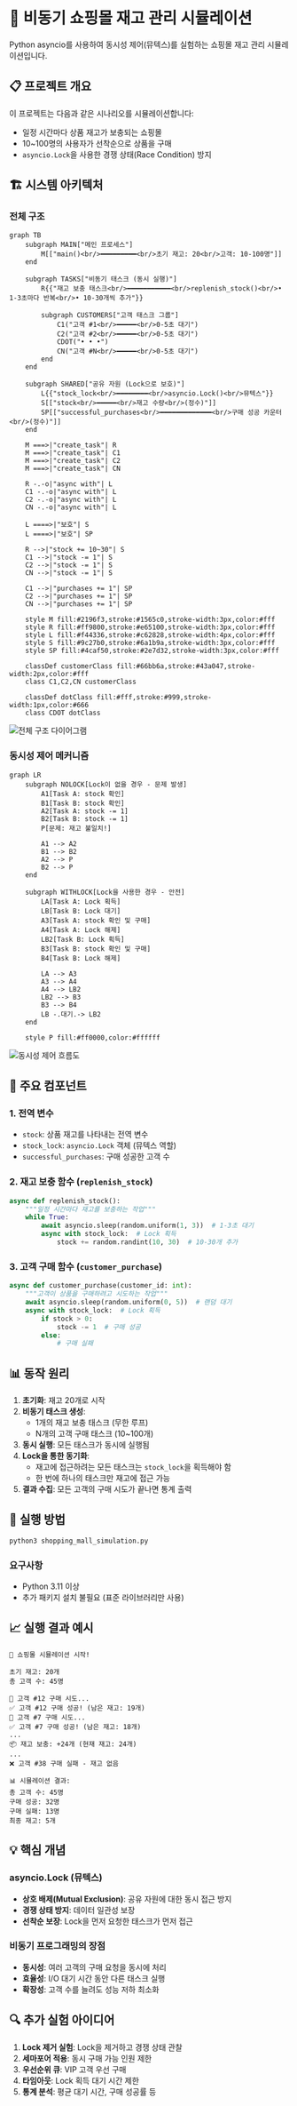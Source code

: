 # 🛒 비동기 쇼핑몰 재고 관리 시뮬레이션

Python asyncio를 사용하여 동시성 제어(뮤텍스)를 실험하는 쇼핑몰 재고 관리 시뮬레이션입니다.

## 📋 프로젝트 개요

이 프로젝트는 다음과 같은 시나리오를 시뮬레이션합니다:

- 일정 시간마다 상품 재고가 보충되는 쇼핑몰
- 10~100명의 사용자가 선착순으로 상품을 구매
- `asyncio.Lock`을 사용한 경쟁 상태(Race Condition) 방지

## 🏗️ 시스템 아키텍처

### 전체 구조

```mermaid
graph TB
    subgraph MAIN["메인 프로세스"]
        M[["main()<br/>━━━━━━━━━<br/>초기 재고: 20<br/>고객: 10-100명"]]
    end
    
    subgraph TASKS["비동기 태스크 (동시 실행)"]
        R{{"재고 보충 태스크<br/>━━━━━━━━━━━<br/>replenish_stock()<br/>• 1-3초마다 반복<br/>• 10-30개씩 추가"}}
        
        subgraph CUSTOMERS["고객 태스크 그룹"]
            C1("고객 #1<br/>━━━━━<br/>0-5초 대기")
            C2("고객 #2<br/>━━━━━<br/>0-5초 대기")
            CDOT("• • •")
            CN("고객 #N<br/>━━━━━<br/>0-5초 대기")
        end
    end
    
    subgraph SHARED["공유 자원 (Lock으로 보호)"]
        L{{"stock_lock<br/>━━━━━━━━<br/>asyncio.Lock()<br/>뮤텍스"}}
        S[["stock<br/>━━━━━<br/>재고 수량<br/>(정수)"]]
        SP[["successful_purchases<br/>━━━━━━━━━━━━━<br/>구매 성공 카운터<br/>(정수)"]]
    end
    
    M ===>|"create_task"| R
    M ===>|"create_task"| C1
    M ===>|"create_task"| C2
    M ===>|"create_task"| CN
    
    R -.-o|"async with"| L
    C1 -.-o|"async with"| L
    C2 -.-o|"async with"| L
    CN -.-o|"async with"| L
    
    L ====>|"보호"| S
    L ====>|"보호"| SP
    
    R -->|"stock += 10~30"| S
    C1 -->|"stock -= 1"| S
    C2 -->|"stock -= 1"| S
    CN -->|"stock -= 1"| S
    
    C1 -->|"purchases += 1"| SP
    C2 -->|"purchases += 1"| SP
    CN -->|"purchases += 1"| SP
    
    style M fill:#2196f3,stroke:#1565c0,stroke-width:3px,color:#fff
    style R fill:#ff9800,stroke:#e65100,stroke-width:3px,color:#fff
    style L fill:#f44336,stroke:#c62828,stroke-width:4px,color:#fff
    style S fill:#9c27b0,stroke:#6a1b9a,stroke-width:3px,color:#fff
    style SP fill:#4caf50,stroke:#2e7d32,stroke-width:3px,color:#fff
    
    classDef customerClass fill:#66bb6a,stroke:#43a047,stroke-width:2px,color:#fff
    class C1,C2,CN customerClass
    
    classDef dotClass fill:#fff,stroke:#999,stroke-width:1px,color:#666
    class CDOT dotClass
```

![전체 구조 다이어그램](structure.png)

### 동시성 제어 메커니즘

```mermaid
graph LR
    subgraph NOLOCK[Lock이 없을 경우 - 문제 발생]
        A1[Task A: stock 확인]
        B1[Task B: stock 확인]
        A2[Task A: stock -= 1]
        B2[Task B: stock -= 1]
        P[문제: 재고 불일치!]
        
        A1 --> A2
        B1 --> B2
        A2 --> P
        B2 --> P
    end
    
    subgraph WITHLOCK[Lock을 사용한 경우 - 안전]
        LA[Task A: Lock 획득]
        LB[Task B: Lock 대기]
        A3[Task A: stock 확인 및 구매]
        A4[Task A: Lock 해제]
        LB2[Task B: Lock 획득]
        B3[Task B: stock 확인 및 구매]
        B4[Task B: Lock 해제]
        
        LA --> A3
        A3 --> A4
        A4 --> LB2
        LB2 --> B3
        B3 --> B4
        LB -.대기.-> LB2
    end
    
    style P fill:#ff0000,color:#ffffff
```

![동시성 제어 흐름도](flow.png)

## 🔧 주요 컴포넌트

### 1. **전역 변수**

- `stock`: 상품 재고를 나타내는 전역 변수
- `stock_lock`: `asyncio.Lock` 객체 (뮤텍스 역할)
- `successful_purchases`: 구매 성공한 고객 수

### 2. **재고 보충 함수 (`replenish_stock`)**

```python
async def replenish_stock():
    """일정 시간마다 재고를 보충하는 작업"""
    while True:
        await asyncio.sleep(random.uniform(1, 3))  # 1-3초 대기
        async with stock_lock:  # Lock 획득
            stock += random.randint(10, 30)  # 10-30개 추가
```

### 3. **고객 구매 함수 (`customer_purchase`)**

```python
async def customer_purchase(customer_id: int):
    """고객이 상품을 구매하려고 시도하는 작업"""
    await asyncio.sleep(random.uniform(0, 5))  # 랜덤 대기
    async with stock_lock:  # Lock 획득
        if stock > 0:
            stock -= 1  # 구매 성공
        else:
            # 구매 실패
```

## 📊 동작 원리

1. **초기화**: 재고 20개로 시작
2. **비동기 태스크 생성**:
   - 1개의 재고 보충 태스크 (무한 루프)
   - N개의 고객 구매 태스크 (10~100개)
3. **동시 실행**: 모든 태스크가 동시에 실행됨
4. **Lock을 통한 동기화**: 
   - 재고에 접근하려는 모든 태스크는 `stock_lock`을 획득해야 함
   - 한 번에 하나의 태스크만 재고에 접근 가능
5. **결과 수집**: 모든 고객의 구매 시도가 끝나면 통계 출력

## 🚀 실행 방법

```bash
python3 shopping_mall_simulation.py
```

### 요구사항
- Python 3.11 이상
- 추가 패키지 설치 불필요 (표준 라이브러리만 사용)

## 📈 실행 결과 예시

```text
🛒 쇼핑몰 시뮬레이션 시작!

초기 재고: 20개
총 고객 수: 45명

👤 고객 #12 구매 시도...
✅ 고객 #12 구매 성공! (남은 재고: 19개)
👤 고객 #7 구매 시도...
✅ 고객 #7 구매 성공! (남은 재고: 18개)
...
📦 재고 보충: +24개 (현재 재고: 24개)
...
❌ 고객 #38 구매 실패 - 재고 없음

📊 시뮬레이션 결과:
총 고객 수: 45명
구매 성공: 32명
구매 실패: 13명
최종 재고: 5개
```

## 💡 핵심 개념

### asyncio.Lock (뮤텍스)

- **상호 배제(Mutual Exclusion)**: 공유 자원에 대한 동시 접근 방지
- **경쟁 상태 방지**: 데이터 일관성 보장
- **선착순 보장**: Lock을 먼저 요청한 태스크가 먼저 접근

### 비동기 프로그래밍의 장점

- **동시성**: 여러 고객의 구매 요청을 동시에 처리
- **효율성**: I/O 대기 시간 동안 다른 태스크 실행
- **확장성**: 고객 수를 늘려도 성능 저하 최소화

## 🔍 추가 실험 아이디어

1. **Lock 제거 실험**: Lock을 제거하고 경쟁 상태 관찰
2. **세마포어 적용**: 동시 구매 가능 인원 제한
3. **우선순위 큐**: VIP 고객 우선 구매
4. **타임아웃**: Lock 획득 대기 시간 제한
5. **통계 분석**: 평균 대기 시간, 구매 성공률 등 
